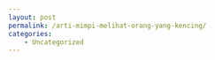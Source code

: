 ```yaml
---
layout: post
permalink: /arti-mimpi-melihat-orang-yang-kencing/
categories:
    - Uncategorized
---
```



